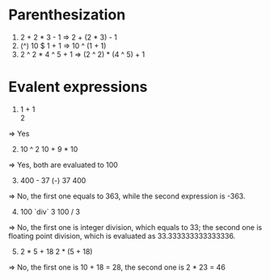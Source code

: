 # Parenthesization

1. 2 + 2 * 3 - 1 => 2 + (2 * 3) - 1
2. (^) 10 $ 1 + 1 => 10 ^ (1 + 1)
3. 2 ^ 2 * 4 ^ 5 + 1 => (2 ^ 2) * (4 ^ 5) + 1

# Evalent expressions

1. 1 + 1  
   2

=> Yes

2. 10 ^ 2
   10 + 9 * 10

=> Yes, both are evaluated to 100

3. 400 - 37
   (-) 37 400

=> No, the first one equals to 363, while the second expression 
   is -363.

4. 100 \`div\` 3
   100 / 3

=> No, the first one is integer division, which equals to 33; the second one is 
   floating point division, which is evaluated as 33.333333333333336.

5. 2 * 5 + 18
   2 * (5 + 18)

=> No, the first one is 10 + 18 = 28, the second one is 2 * 23 = 46
